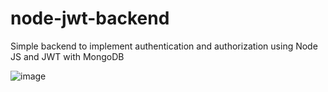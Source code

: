 # node-jwt-backend
Simple backend to implement authentication and authorization using Node JS and JWT with MongoDB

![image](https://user-images.githubusercontent.com/69717009/136601315-a73dc52a-1daf-433d-9809-6fda0bbb4ecf.png)
